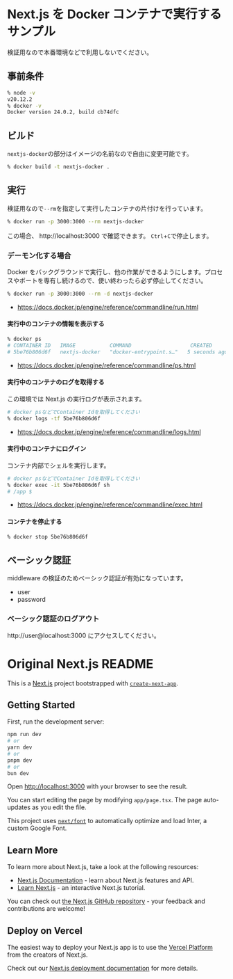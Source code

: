 # Next.js を Docker コンテナで実行するサンプル

検証用なので本番環境などで利用しないでください。

## 事前条件

```sh
% node -v
v20.12.2
% docker -v
Docker version 24.0.2, build cb74dfc
```

## ビルド

`nextjs-docker`の部分はイメージの名前なので自由に変更可能です。

```sh
% docker build -t nextjs-docker .
```

## 実行

検証用なので`--rm`を指定して実行したコンテナの片付けを行っています。

```sh
% docker run -p 3000:3000 --rm nextjs-docker
```

この場合、 http://localhost:3000 で確認できます。 `Ctrl`+`C`で停止します。

### デーモン化する場合

Docker をバックグラウンドで実行し、他の作業ができるようにします。プロセスやポートを専有し続けるので、使い終わったら必ず停止してください。

```sh
% docker run -p 3000:3000 --rm -d nextjs-docker
```

- https://docs.docker.jp/engine/reference/commandline/run.html

#### 実行中のコンテナの情報を表示する

```sh
% docker ps
# CONTAINER ID   IMAGE           COMMAND                   CREATED         STATUS
# 5be76b806d6f   nextjs-docker   "docker-entrypoint.s…"   5 seconds ago   Up 4 seconds
```

- https://docs.docker.jp/engine/reference/commandline/ps.html

#### 実行中のコンテナのログを取得する

この環境では Next.js の実行ログが表示されます。

```sh
# docker psなどでContainer Idを取得してください
% docker logs -tf 5be76b806d6f
```

- https://docs.docker.jp/engine/reference/commandline/logs.html

#### 実行中のコンテナにログイン

コンテナ内部でシェルを実行します。

```sh
# docker psなどでContainer Idを取得してください
% docker exec -it 5be76b806d6f sh
# /app $
```

- https://docs.docker.jp/engine/reference/commandline/exec.html

#### コンテナを停止する

```sh
% docker stop 5be76b806d6f
```

## ベーシック認証

middleware の検証のためベーシック認証が有効になっています。

- user
- password

### ベーシック認証のログアウト

http://user@localhost:3000 にアクセスしてください。

# Original Next.js README

This is a [Next.js](https://nextjs.org/) project bootstrapped with [`create-next-app`](https://github.com/vercel/next.js/tree/canary/packages/create-next-app).

## Getting Started

First, run the development server:

```bash
npm run dev
# or
yarn dev
# or
pnpm dev
# or
bun dev
```

Open [http://localhost:3000](http://localhost:3000) with your browser to see the result.

You can start editing the page by modifying `app/page.tsx`. The page auto-updates as you edit the file.

This project uses [`next/font`](https://nextjs.org/docs/basic-features/font-optimization) to automatically optimize and load Inter, a custom Google Font.

## Learn More

To learn more about Next.js, take a look at the following resources:

- [Next.js Documentation](https://nextjs.org/docs) - learn about Next.js features and API.
- [Learn Next.js](https://nextjs.org/learn) - an interactive Next.js tutorial.

You can check out [the Next.js GitHub repository](https://github.com/vercel/next.js/) - your feedback and contributions are welcome!

## Deploy on Vercel

The easiest way to deploy your Next.js app is to use the [Vercel Platform](https://vercel.com/new?utm_medium=default-template&filter=next.js&utm_source=create-next-app&utm_campaign=create-next-app-readme) from the creators of Next.js.

Check out our [Next.js deployment documentation](https://nextjs.org/docs/deployment) for more details.
